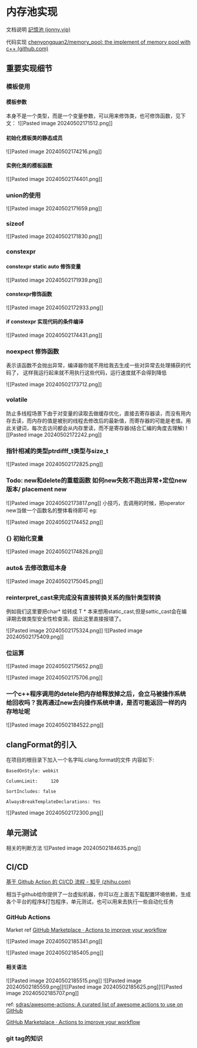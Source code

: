 # 内存池实现
文档说明
[記憶池 (jonny.vip)](https://jonny.vip/2019/07/16/%E8%A8%98%E6%86%B6%E6%B1%A0/)

代码实现
[chenyongquan2/memory_pool: the implement of memory pool with c++ (github.com)](https://github.com/chenyongquan2/memory_pool)


## 重要实现细节
### 模板使用
#### 模板参数
本身不是一个类型，而是一个变量参数，可以用来修饰类，也可修饰函数，见下文：
![[Pasted image 20240502171512.png]]


####  初始化模板类的静态成员
![[Pasted image 20240502174216.png]]



#### 实例化类的模板函数

![[Pasted image 20240502174401.png]]

### union的使用
![[Pasted image 20240502171659.png]]

### sizeof
![[Pasted image 20240502171830.png]]

### constexpr
#### constexpr static auto 修饰变量
![[Pasted image 20240502171939.png]]


#### constexpr修饰函数
![[Pasted image 20240502172933.png]]


#### if constexpr 实现代码的条件编译
![[Pasted image 20240502174431.png]]



### noexpect 修饰函数
表示该函数不会抛出异常，编译器你就不用给我去生成一些对异常去处理捕获的代码了，
这样我运行起来就不用执行这些代码，运行速度就不会得到降低

![[Pasted image 20240502173712.png]]


### volatile
防止多线程场景下由于对变量的读取去做缓存优化，直接去寄存器读，而没有用内存去读，而内存的值是被别的线程去修改后的最新值，而寄存器的可能是老值。用此关键词，每次去访问都会从内存里读，而不是寄存器(结合汇编的角度去理解)
![[Pasted image 20240502172242.png]]


### 指针相减的类型ptrdifff_t类型与size_t
![[Pasted image 20240502172825.png]]



### Todo: new和delete的重载函数 如何new失败不跑出异常+定位new版本/ placement new

![[Pasted image 20240502173817.png]]
小技巧，去调用的时候，把operator new当做一个函数名的整体看待即可
eg:

![[Pasted image 20240502174452.png]]




### {} 初始化变量
![[Pasted image 20240502174826.png]]


### auto& 去修改数组本身
![[Pasted image 20240502175045.png]]


### reinterpret_cast来完成没有直接转换关系的指针类型转换
例如我们这里要把char* 给转成 T *
本来想用static_cast,但是sattic_cast会在编译期去做类型安全性检查滴，因此这里直接报错了。

![[Pasted image 20240502175324.png]]
![[Pasted image 20240502175409.png]]


### 位运算

![[Pasted image 20240502175652.png]]

![[Pasted image 20240502175706.png]]


### 一个c++程序调用的detele把内存给释放掉之后，会立马被操作系统给回收吗？我再通过new去向操作系统申请，是否可能返回一样的内存地址呢
![[Pasted image 20240502184522.png]]



## clangFormat的引入
在项目的根目录下加入一个名字叫.clang.format的文件
内容如下:
```
BasedOnStyle: webkit

ColumnLimit:     120

SortIncludes: false

AlwaysBreakTemplateDeclarations: Yes
```

![[Pasted image 20240502172300.png]]





## 单元测试
相关的判断方法
![[Pasted image 20240502184635.png]]




## CI/CD
[基于 Github Action 的 CI/CD 流程 - 知乎 (zhihu.com)](https://zhuanlan.zhihu.com/p/250534172)

相当于github给你提供了一台虚拟机器，你可以在上面去下载配置环境依赖，生成各个平台的程序&打包程序，单元测试，也可以用来去执行一些自动化任务

### GitHub Actions

Market ref
[GitHub Marketplace · Actions to improve your workflow](https://github.com/marketplace?type=actions)


![[Pasted image 20240502185341.png]]


![[Pasted image 20240502185405.png]]

#### 相关语法


![[Pasted image 20240502185515.png]]
![[Pasted image 20240502185559.png]]![[Pasted image 20240502185625.png]]![[Pasted image 20240502185707.png]]

ref:
[sdras/awesome-actions: A curated list of awesome actions to use on GitHub](https://github.com/sdras/awesome-actions)


[GitHub Marketplace · Actions to improve your workflow](https://github.com/marketplace?type=actions)



### git tag的知识

